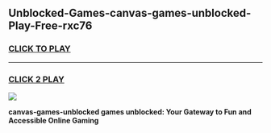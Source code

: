 
## Unblocked-Games-canvas-games-unblocked-Play-Free-rxc76
<h3>
<a href="https://premium76.site?title=canvas-games-unblocked&ref=21A">CLICK TO PLAY</a></h3>
<hr>

<h3>
<a href="https://premium76.site?title=canvas-games-unblocked&ref=21A">CLICK 2 PLAY</a>
  
</h3>

<a href="https://premium76.site?title=canvas-games-unblocked&ref=21A"><img src="https://clearcache.store/games.png"></a>


**canvas-games-unblocked games unblocked: Your Gateway to Fun and Accessible Online Gaming**
